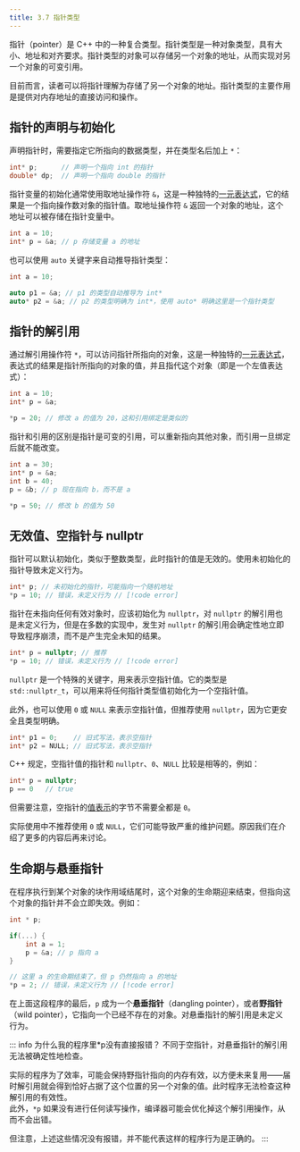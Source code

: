 ```yaml
---
title: 3.7 指针类型
---
```


指针（pointer）是 C++ 中的一种复合类型。指针类型是一种对象类型，具有大小、地址和对齐要求。指针类型的对象可以存储另一个对象的地址，从而实现对另一个对象的可变引用。

目前而言，读者可以将指针理解为存储了另一个对象的地址。指针类型的主要作用是提供对内存地址的直接访问和操作。

## 指针的声明与初始化

声明指针时，需要指定它所指向的数据类型，并在类型名后加上 `*`：

```cpp
int* p;      // 声明一个指向 int 的指针
double* dp;  // 声明一个指向 double 的指针
```

指针变量的初始化通常使用取地址操作符 `&`，这是一种独特的[一元表达式](../02-program-structure/expression/unary-expr.md)，它的结果是一个指向操作数对象的指针值。取地址操作符 `&` 返回一个对象的地址，这个地址可以被存储在指针变量中。

```cpp
int a = 10;
int* p = &a; // p 存储变量 a 的地址
```

也可以使用 `auto` 关键字来自动推导指针类型：

```cpp
int a = 10;

auto p1 = &a; // p1 的类型自动推导为 int*
auto* p2 = &a; // p2 的类型明确为 int*，使用 auto* 明确这里是一个指针类型
```

## 指针的解引用

通过解引用操作符 `*`，可以访问指针所指向的对象，这是一种独特的[一元表达式](../02-program-structure/expression/unary-expr.md)，表达式的结果是指针所指向的对象的值，并且指代这个对象（即是一个左值表达式）：

```cpp
int a = 10;
int* p = &a;

*p = 20; // 修改 a 的值为 20，这和引用绑定是类似的
```

指针和引用的区别是指针是可变的引用，可以重新指向其他对象，而引用一旦绑定后就不能改变。

```cpp
int a = 30;
int* p = &a;
int b = 40;
p = &b; // p 现在指向 b，而不是 a

*p = 50; // 修改 b 的值为 50
```

## 无效值、空指针与 nullptr

指针可以默认初始化，类似于整数类型，此时指针的值是无效的。使用未初始化的指针导致未定义行为。
```cpp
int* p; // 未初始化的指针，可能指向一个随机地址
*p = 10; // 错误，未定义行为 // [!code error]
```

指针在未指向任何有效对象时，应该初始化为 `nullptr`，对 `nullptr` 的解引用也是未定义行为，但是在多数的实现中，发生对 `nullptr` 的解引用会确定性地立即导致程序崩溃，而不是产生完全未知的结果。

```cpp
int* p = nullptr; // 推荐
*p = 10; // 错误，未定义行为 // [!code error]
```

`nullptr` 是一个特殊的关键字，用来表示空指针值。它的类型是 `std::nullptr_t`，可以用来将任何指针类型值初始化为一个空指针值。

此外，也可以使用 `0` 或 `NULL` 来表示空指针值，但推荐使用 `nullptr`，因为它更安全且类型明确。

```cpp
int* p1 = 0;    // 旧式写法，表示空指针
int* p2 = NULL; // 旧式写法，表示空指针
```

C++ 规定，空指针值的指针和 `nullptr`、`0`、`NULL` 比较是相等的，例如：

```cpp
int* p = nullptr;
p == 0   // true
```

但需要注意，空指针的[值表示](./type-intro.md#值表示与对象表示)的字节不需要全都是 `0`。

实际使用中不推荐使用 `0` 或 `NULL`，它们可能导致严重的维护问题。原因我们在介绍了更多的内容后再来讨论。

## 生命期与悬垂指针

在程序执行到某个对象的块作用域结尾时，这个对象的生命期迎来结束，但指向这个对象的指针并不会立即失效。例如：

```cpp
int * p;

if(...) {
    int a = 1;
    p = &a; // p 指向 a
}

// 这里 a 的生命期结束了，但 p 仍然指向 a 的地址
*p = 2; // 错误，未定义行为 // [!code error]
```

在上面这段程序的最后，`p` 成为一个**悬垂指针**（dangling pointer），或者**野指针**（wild pointer），它指向一个已经不存在的对象。对悬垂指针的解引用是未定义行为。

::: info 为什么我的程序里*p没有直接报错？
不同于空指针，对悬垂指针的解引用无法被确定性地检查。  

实际的程序为了效率，可能会保持野指针指向的内存有效，以方便未来复用——届时解引用就会得到恰好占据了这个位置的另一个对象的值。此时程序无法检查这种解引用的有效性。  
此外，`*p` 如果没有进行任何读写操作，编译器可能会优化掉这个解引用操作，从而不会出错。  

但注意，上述这些情况没有报错，并不能代表这样的程序行为是正确的。
:::